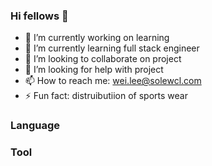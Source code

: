 ### Hi fellows 👋

- 🔭 I’m currently working on learning
- 🌱 I’m currently learning full stack engineer
- 👯 I’m looking to collaborate on project
- 🤔 I’m looking for help with project
- 📫 How to reach me: wei.lee@solewcl.com
- ⚡ Fun fact: distruibutiion of sports wear

### Language

### Tool
